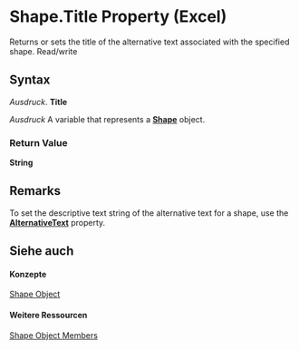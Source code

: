 
# Shape.Title Property (Excel)

Returns or sets the title of the alternative text associated with the specified shape. Read/write


## Syntax

 _Ausdruck_. **Title**

 _Ausdruck_ A variable that represents a **[Shape](8f01fcd1-b7d9-5216-2de5-40fb6648a403.md)** object.


### Return Value

 **String**


## Remarks

To set the descriptive text string of the alternative text for a shape, use the  **[AlternativeText](40b53b31-c4e2-0fd8-1a37-fa1e88ccd2be.md)** property.


## Siehe auch


#### Konzepte


[Shape Object](8f01fcd1-b7d9-5216-2de5-40fb6648a403.md)
#### Weitere Ressourcen


[Shape Object Members](http://msdn.microsoft.com/library/0fed7136-4228-6c32-507d-3bd36aa56d9a%28Office.15%29.aspx)